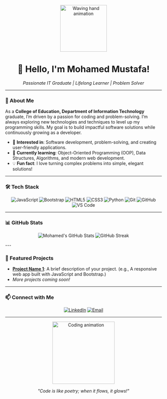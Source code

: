 <p align="center">
  <img src="https://media.giphy.com/media/hvRJCLFzcasrR4ia7z/giphy.gif" width="150px" alt="Waving hand animation"/>
</p>

<h1 align="center">👋 Hello, I'm Mohamed Mustafa!</h1>
<p align="center">
  <em>Passionate IT Graduate | Lifelong Learner | Problem Solver</em>
</p>

---

### 🚀 About Me
As a **College of Education, Department of Information Technology** graduate, I’m driven by a passion for coding and problem-solving. I’m always exploring new technologies and techniques to level up my programming skills. My goal is to build impactful software solutions while continuously growing as a developer.

- 👀 **Interested in**: Software development, problem-solving, and creating user-friendly applications.
- 🌱 **Currently learning**: Object-Oriented Programming (OOP), Data Structures, Algorithms, and modern web development.
- 💡 **Fun fact**: I love turning complex problems into simple, elegant solutions!

---

### 🛠 Tech Stack
<p align="center">
  <img src="https://img.shields.io/badge/JavaScript-F7DF1E?style=for-the-badge&logo=javascript&logoColor=black" alt="JavaScript"/>
  <img src="https://img.shields.io/badge/Bootstrap-563D7C?style=for-the-badge&logo=bootstrap&logoColor=white" alt="Bootstrap"/>
  <img src="https://img.shields.io/badge/HTML5-E34F26?style=for-the-badge&logo=html5&logoColor=white" alt="HTML5"/>
  <img src="https://img.shields.io/badge/CSS3-1572B6?style=for-the-badge&logo=css3&logoColor=white" alt="CSS3"/>
  <img src="https://img.shields.io/badge/Python-3776AB?style=for-the-badge&logo=python&logoColor=white" alt="Python"/>
  <img src="https://img.shields.io/badge/Git-F05032?style=for-the-badge&logo=git&logoColor=white" alt="Git"/>
  <img src="https://img.shields.io/badge/GitHub-181717?style=for-the-badge&logo=github&logoColor=white" alt="GitHub"/>
  <img src="https://img.shields.io/badge/Visual_Studio_Code-007ACC?style=for-the-badge&logo=visualstudiocode&logoColor=white" alt="VS Code"/>
</p>

---

### 📊 GitHub Stats
<p align="center">
  <img src="https://github-readme-stats.vercel.app/api?username=mohamed8112001&show_icons=true&theme=dracula&hide_border=true" alt="Mohamed's GitHub Stats"/>
  <img src="https://github-readme-streak-stats.herokuapp.com/?user=mohamed8112001&theme=dracula&hide_border=true" alt="GitHub Streak"/>
<!--   <img src="https://github-readme-stats.vercel.app/api/top-langs/?username=mohamed8112001&layout=compact&theme=dracula&hide_border=true" alt="Top Languages"/> -->
</p>
---

### 🌟 Featured Projects
- **[Project Name 1](https://github.com/mohamed8112001/portfolio)**: A brief description of your project. (e.g., A responsive web app built with JavaScript and Bootstrap.)  
- *More projects coming soon!*

---

### 📫 Connect with Me
<p align="center">
  <a href="  https://www.linkedin.com/in/mohamed-mustafa-dev/"><img src="https://img.shields.io/badge/LinkedIn-0077B5?style=for-the-badge&logo=linkedin&logoColor=white" alt="LinkedIn"/></a>
  <a href="mailto:m.mustafa.iti@example.com"><img src="https://img.shields.io/badge/Email-D14836?style=for-the-badge&logo=gmail&logoColor=white" alt="Email"/></a>
<!--   <a href="https://twitter.com/your-twitter-handle"><img src="https://img.shields.io/badge/Twitter-1DA1F2?style=for-the-badge&logo=twitter&logoColor=white" alt="Twitter"/></a>
   -->
</p>

---

<p align="center">
  <img src="https://media.giphy.com/media/L1R1tvI9svkIWwpVYr/giphy.gif" width="200px" alt="Coding animation"/>
</p>
<p align="center">
  <em>"Code is like poetry; when it flows, it glows!"</em>
</p>
